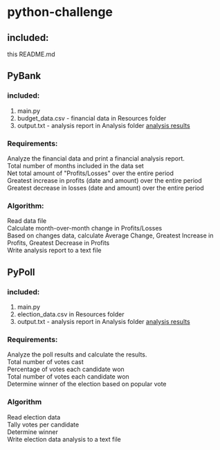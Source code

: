 # python-challenge
 
## included:
this README.md

## PyBank
### included:
1. main.py
2. budget_data.csv - financial data in Resources folder
3. output.txt - analysis report in Analysis folder
[analysis results](https://github.com/tratnikc/python-challenge/blob/main/PyBank/Analysis/output.txt)

### Requirements:
Analyze the financial data and print a financial analysis report.  
Total number of months included in the data set  
Net total amount of "Profits/Losses" over the entire period  
Greatest increase in profits (date and amount) over the entire period  
Greatest decrease in losses (date and amount) over the entire period  

### Algorithm:
Read data file  
Calculate month-over-month change in Profits/Losses  
Based on changes data, calculate Average Change, Greatest Increase in Profits, Greatest Decrease in Profits  
Write analysis report to a text file  


## PyPoll
### included:
1. main.py
2. election_data.csv in Resources folder
3. output.txt - analysis report in Analysis folder 
[analysis results](https://github.com/tratnikc/python-challenge/blob/main/PyPoll/Analysis/output.txt)


### Requirements:
Analyze the poll results and calculate the results.  
Total number of votes cast  
Percentage of votes each candidate won  
Total number of votes each candidate won  
Determine winner of the election based on popular vote  


### Algorithm
Read election data  
Tally votes per candidate  
Determine winner  
Write election data analysis to a text file  
